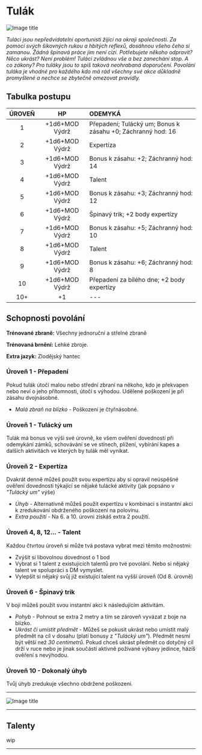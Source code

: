 # Tulák

![Image title](/assets/classes/rogue.webp)

*Tuláci jsou nepředvídatelní oportunisti žijící na okraji společnosti. Za pomocí svých šikovných rukou a hbitých reflexů, dosáhnou všeho čeho si zamanou. Žádná špinavá práce jim není cizí. Potřebujete někoho odpravit? Něco ukrást? Není problém! Tuláci zvládnou vše a bez zanechání stop. A co zákony? Pro tuláky jsou to spíš taková neohrabaná doporučení. Povolání tuláka je vhodné pro každého kdo má rád všechny své akce důkladně promyšlené a nechce se zbytečně omezovat pravidly.*

## Tabulka postupu

| ÚROVEŇ |       HP       | ODEMYKÁ                                                     |
| :----: | :------------: | :---------------------------------------------------------- |
|   1    | +1d6+MOD Výdrž | Přepadení; Tulácký um; Bonus k zásahu +0; Záchranný hod: 16 |
|   2    | +1d6+MOD Výdrž | Expertíza                                                   |
|   3    | +1d6+MOD Výdrž | Bonus k zásahu: +2; Záchranný hod: 14                       |
|   4    | +1d6+MOD Výdrž | Talent                                                      |
|   5    | +1d6+MOD Výdrž | Bonus k zásahu: +3; Záchranný hod: 12                       |
|   6    | +1d6+MOD Výdrž | Špinavý trik; +2 body expertízy                             |
|   7    | +1d6+MOD Výdrž | Bonus k zásahu: +5; Záchranný hod: 10                       |
|   8    | +1d6+MOD Výdrž | Talent                                                      |
|   9    | +1d6+MOD Výdrž | Bonus k zásahu: +6; Záchranný hod: 8                        |
|   10   | +1d6+MOD Výdrž | Přepadení za bílého dne; +2 body expertízy                  |
|  10+   |       +1       | ---                                                         |

## Schopnosti povolání

**Trénované zbraně:** Všechny jednoruční a střelné zbraně 

**Trénovaná brnění:** Lehké zbroje. 

**Extra jazyk:** Zlodějský hantec

### Úroveň 1 - Přepadení

Pokud tulák útočí malou nebo střední zbraní na někoho, kdo je překvapen nebo neví o jeho přítomnosti, útočí s výhodou. Udělené poškození je při zásahu dvojnásobné. 

- *Malá zbraň na blízko* - Poškození je čtyřnásobné.

### Úroveň 1 - Tulácký um

Tulák má bonus ve výši své úrovně, ke všem ověření dovedností při odemykání zámků, schovávání se ve stínech, plížení, vybírání kapes a dalších aktivitách ve kterých by tulák měl vynikat.

### Úroveň 2 - Expertíza

Dvakrát denně můžeš použít svou expertízu aby si opravil neúspěšné ověření dovednosti týkající se nějaké tulácké aktivity (jak popsáno v *"Tulácký um"* výše) 

- *Úhyb* - Alternativně můžeš použít expertízu v kombinaci s instantní akci k zredukování obdrženého poškození na polovinu. 
- *Extra použití* - Na 6. a 10. úrovni získáš extra 2 použití.

### Úroveň 4, 8, 12... - Talent

Každou čtvrtou úroveň si může tvá postava vybrat mezi těmito možnostmi:

- Zvýšit si libovolnou dovednost o 1 bod
- Vybrat si 1 talent z existujících talentů pro tvé povolání. Nebo si nějaký talent ve spolupráci s DM vymyslet.
- Vylepšit si nějaký svůj již existující talent na vyšší úroveň (Od 8. úrovně)

### Úroveň 6 - Špinavý trik

V boji můžeš použít svou instantní akci k následujícím aktivitám. 

- *Pohyb* - Pohnout se extra 2 metry a tím se zároveň vyvázat z boje na blízko. 
- *Ukrást či umístit předmět* - Můžeš se pokusit ukrást nebo umístit malý předmět na cíl v dosahu (platí bonusy z *"Tulácký um"*). Předmět nesmí být větší než *30 centimetrů*. Pokud chceš ukrást předmět co dotyčný cíl drží v ruce nebo je jinak součástí aktivně požívané výbavy jedince, házíš ověření s nevýhodou.

### Úroveň 10 - Dokonalý úhyb

Tvůj úhyb zredukuje všechno obdržené poškození.



---

![Image title](/assets/talent_banners/rogue.webp)

---

## Talenty

wip

---

